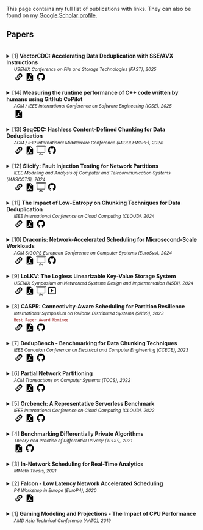 This page contains my full list of publications with links. They can also be found on my [Google Scholar profile](https://scholar.google.com/citations?user=6WkIqjkAAAAJ&hl=en).
## Papers
<br>
<details> <summary> [1]
  <strong> VectorCDC: Accelerating Data Deduplication with SSE/AVX Instructions </strong> <br>
    &nbsp;&nbsp;&nbsp;&nbsp;&nbsp;<small><em>USENIX Conference on File and Storage Technologies (FAST), 2025</em></small> <br>
  </summary>
 &nbsp;&nbsp;&nbsp;&nbsp;&nbsp;&nbsp;&nbsp;&nbsp;<small><em>Sreeharsha Udayashankar</em>, Abdelrahman Baba and Samer Al-Kiswany </small>
</details>
&nbsp;&nbsp;&nbsp;&nbsp;&nbsp;<a href="https://www.usenix.org/conference/fast25/presentation/udayashankar"><img height="25" src="images/icon-link.png" /></a> <a href="papers/VectorCDC_FAST25.pdf"><img height="25" src="images/icon-pdf.png" /></a> <a href="https://github.com/UWASL/dedup-bench"><img height="25" src="images/icon-code.png" /></a><br>

<br>
<details> <summary> [14]
  <strong> Measuring the runtime performance of C++ code written by humans using GitHub CoPilot </strong><br>
    &nbsp;&nbsp;&nbsp;&nbsp;&nbsp;<small><em>ACM / IEEE International Conference on Software Engineering (ICSE), 2025</em></small>
  </summary> 
  &nbsp;&nbsp;&nbsp;&nbsp;&nbsp;&nbsp;&nbsp;&nbsp;<small>Daniel Erhabor, <em>Sreeharsha Udayashankar</em>, Meiyappan Nagappan and Samer Al-Kiswany </small> 
</details>
&nbsp;&nbsp;&nbsp;&nbsp;&nbsp;<a href="papers/Copilot_ICSE25.pdf"><img height="25" src="images/icon-pdf.png" /></a><br>

<br>
<details> <summary> [13]
  <strong> SeqCDC: Hashless Content-Defined Chunking for Data Deduplication </strong><br>
    &nbsp;&nbsp;&nbsp;&nbsp;&nbsp;<small><em>ACM / IFIP International Middleware Conference (MIDDLEWARE), 2024</em></small>
  </summary> 
  &nbsp;&nbsp;&nbsp;&nbsp;&nbsp;&nbsp;&nbsp;&nbsp;<small><em>Sreeharsha Udayashankar</em>, Abdelrahman Baba and Samer Al-Kiswany </small>
</details>
&nbsp;&nbsp;&nbsp;&nbsp;&nbsp;<a href="https://dl.acm.org/doi/10.1145/3652892.3700766"><img height="25" src="images/icon-link.png" /></a> <a href="papers/SeqCDC_Middleware24.pdf"><img height="25" src="images/icon-pdf.png" /></a> <a href="papers/SeqCDC_Middleware24_Slides.pdf"><img height="25" src="images/icon-slides.png" /></a> <a href="https://github.com/UWASL/dedup-bench"><img height="25" src="images/icon-code.png" /></a><br>

<br>
<details> <summary> [12]
  <strong> Slicify: Fault Injection Testing for Network Partitions </strong> <br> 
    &nbsp;&nbsp;&nbsp;&nbsp;&nbsp;<small><em>IEEE Modeling and Analysis of Computer and Telecommunication Systems (MASCOTS), 2024</em></small>
  </summary> 
   &nbsp;&nbsp;&nbsp;&nbsp;&nbsp;&nbsp;&nbsp;&nbsp;<small><em>Sreeharsha Udayashankar*,</em> Seba Khaleel* and Samer Al-Kiswany </small>
</details>
&nbsp;&nbsp;&nbsp;&nbsp;&nbsp;<a href="https://ieeexplore.ieee.org/document/10786337"><img height="25" src="images/icon-link.png" /></a> <a href="papers/Slicify_MASCOTS24.pdf"><img height="25" src="images/icon-pdf.png" /></a> <a href="papers/Slicify_MASCOTS24_Slides.pdf"><img height="25" src="images/icon-slides.png" /></a> <a href="https://github.com/UWASL/slicify"><img height="25" src="images/icon-code.png" /></a><br>

<br>
<details> <summary> [11]
  <strong> The Impact of Low-Entropy on Chunking Techniques for Data Deduplication </strong> <br>
    &nbsp;&nbsp;&nbsp;&nbsp;&nbsp;<small><em>IEEE International Conference on Cloud Computing (CLOUD), 2024</em></small>
  </summary> 
  &nbsp;&nbsp;&nbsp;&nbsp;&nbsp;&nbsp;&nbsp;&nbsp;<small> Mu'men Al Jarah, <em>Sreeharsha Udayashankar</em>, Abdelrahman Baba and Samer Al-Kiswany </small>
</details>
&nbsp;&nbsp;&nbsp;&nbsp;&nbsp;<a href="https://ieeexplore.ieee.org/document/10643911"><img height="25" src="images/icon-link.png" /></a> <a href="papers/LowEntropy_CLOUD24.pdf"><img height="25" src="images/icon-pdf.png" /></a> <a href="https://github.com/UWASL/dedup-bench"><img height="25" src="images/icon-code.png" /></a><br>

<br>
<details> <summary> [10]
  <strong> Draconis: Network-Accelerated Scheduling for Microsecond-Scale Workloads </strong><br>
    &nbsp;&nbsp;&nbsp;&nbsp;&nbsp;<small><em>ACM SIGOPS European Conference on Computer Systems (EuroSys), 2024</em></small>
  </summary>
   &nbsp;&nbsp;&nbsp;&nbsp;&nbsp;&nbsp;&nbsp;&nbsp;<small><em>Sreeharsha Udayashankar</em>, Ashraf Abdel-Hadi, Ali Mashtizadeh and Samer Al-Kiswany </small>
</details>
&nbsp;&nbsp;&nbsp;&nbsp;&nbsp;<a href="https://dl.acm.org/doi/10.1145/3627703.3650060"><img height="25" src="images/icon-link.png" /></a> <a href="papers/Draconis_EuroSys24.pdf"><img height="25" src="images/icon-pdf.png" /></a> <a href="papers/Draconis_EuroSys24_Slides.pdf"><img height="25" src="images/icon-slides.png" /></a> <a href="https://github.com/UWASL/Draconis"><img height="25" src="images/icon-code.png" /></a><br>

<br>
<details> <summary> [9]
  <strong> LoLKV: The Logless Linearizable Key-Value Storage System </strong> <br>  
    &nbsp;&nbsp;&nbsp;&nbsp;&nbsp;<small><em>USENIX Symposium on Networked Systems Design and Implementation (NSDI), 2024 </em></small>
  </summary>
  &nbsp;&nbsp;&nbsp;&nbsp;&nbsp;&nbsp;&nbsp;&nbsp;<small>Ahmed Alquraan, <em>Sreeharsha Udayashankar</em>, Virendra Marathe, Bernard Wong and Samer Al-Kiswany</small>
</details>
&nbsp;&nbsp;&nbsp;&nbsp;&nbsp;<a href="https://www.usenix.org/conference/nsdi24/presentation/alquraan"><img height="25" src="images/icon-link.png" /></a> <a href="papers/LolKV_NSDI24.pdf"><img height="25" src="images/icon-pdf.png" /></a> <a href="papers/LoLKV_NSDI24_Slides.pdf"><img height="25" src="images/icon-slides.png" /></a> <a href="https://www.youtube.com/watch?v=mgJoHFi845c"><img height="25" src="images/icon-video.png" /></a><br>

<br>
<details> <summary> [8]
  <strong> CASPR: Connectivity-Aware Scheduling for Partition Resilience </strong><br>  
  &nbsp;&nbsp;&nbsp;&nbsp;&nbsp;<small><em>International Symposium on Reliable Distributed Systems (SRDS), 2023</em></small><br>
  &nbsp;&nbsp;&nbsp;&nbsp;&nbsp;<code style="color:darkred"><small>Best Paper Award Nominee</small></code>
</summary>
  &nbsp;&nbsp;&nbsp;&nbsp;&nbsp;&nbsp;&nbsp;&nbsp;<small>Sara Qunaibi, <em>Sreeharsha Udayashankar</em> and Samer Al-Kiswany </small>
</details>
&nbsp;&nbsp;&nbsp;&nbsp;&nbsp;<a href="https://ieeexplore.ieee.org/abstract/document/10419277"><img height="25" src="images/icon-link.png" /></a> <a href="papers/CASPR_SRDS23.pdf"><img height="25" src="images/icon-pdf.png" /></a> <a href="https://github.com/UWASL/CASPR"><img height="25" src="images/icon-code.png" /></a><br>

<br>
<details> <summary> [7]
   <strong>DedupBench - Benchmarking for Data Chunking Techniques </strong><br>    
   &nbsp;&nbsp;&nbsp;&nbsp;&nbsp;<small><em>IEEE Canadian Conference on Electrical and Computer Engineering (CCECE), 2023</em></small> 
  </summary>
  &nbsp;&nbsp;&nbsp;&nbsp;&nbsp;&nbsp;&nbsp;&nbsp;<small>Alan Liu, Abdelrahman Baba, <em>Sreeharsha Udayashankar</em> and Samer Al-Kiswany</small>
</details>
&nbsp;&nbsp;&nbsp;&nbsp;&nbsp;<a href="https://ieeexplore.ieee.org/document/10288834"><img height="25" src="images/icon-link.png" /></a> <a href="papers/DedupBench_CCECE23.pdf"><img height="25" src="images/icon-pdf.png" /></a> <a href="https://github.com/UWASL/dedup-bench"><img height="25" src="images/icon-code.png" /></a><br>

<br>
<details> <summary> [6]
  <strong> Partial Network Partitioning </strong> <br>
  &nbsp;&nbsp;&nbsp;&nbsp;&nbsp;<small><em>ACM Transactions on Computer Systems (TOCS), 2022</em></small><br>
</summary>
  &nbsp;&nbsp;&nbsp;&nbsp;&nbsp;&nbsp;&nbsp;&nbsp;<small>Basil Alkhatib, <em>Sreeharsha Udayashankar</em>, Sara Qunaibi, Ahmed Alquraan, Mohammed Alfatafta, Wael Al-Manasrah, Alex Depoutovitch and Samer Al-Kiswany </small>
</details>
&nbsp;&nbsp;&nbsp;&nbsp;&nbsp;<a href="https://dl.acm.org/doi/10.1145/3576192"><img height="25" src="images/icon-link.png" /></a> <a href="papers/NIFTY_TOCS22.pdf"><img height="25" src="images/icon-pdf.png" /></a> <a href="https://github.com/UWASL/NIFTY"><img height="25" src="images/icon-code.png" /></a><br>


<br>
<details> <summary> [5]
 <strong> Orcbench: A Representative Serverless Benchmark </strong><br>
  &nbsp;&nbsp;&nbsp;&nbsp;&nbsp;<small><em>IEEE International Conference on Cloud Computing (CLOUD), 2022</em></small>
</summary>
  &nbsp;&nbsp;&nbsp;&nbsp;&nbsp;&nbsp;&nbsp;&nbsp;<small>Ryan Hancock, <em>Sreeharsha Udayashankar</em>, Ali Mashtizadeh and Samer Al-Kiswany</small>
</details>
&nbsp;&nbsp;&nbsp;&nbsp;&nbsp;<a href="https://ieeexplore.ieee.org/document/9860528"><img height="25" src="images/icon-link.png" /></a> <a href="papers/OrcBench_CLOUD22.pdf"><img height="25" src="images/icon-pdf.png" /></a> <a href="https://github.com/rcslab/orcbench"><img height="25" src="images/icon-code.png" /></a><br>

<br>
<details> <summary> [4]
 <strong> Benchmarking Differentially Private Algorithms </strong><br>
  &nbsp;&nbsp;&nbsp;&nbsp;&nbsp;<small><em>Theory and Practice of Differential Privacy (TPDP), 2021</em></small><br>
</summary>
  &nbsp;&nbsp;&nbsp;&nbsp;&nbsp;&nbsp;&nbsp;&nbsp;<small>Huiyi Ning, <em>Sreeharsha Udayashankar</em>, Sara Qunaibi, Karl Knopf and Xi He</small>
</details>
&nbsp;&nbsp;&nbsp;&nbsp;&nbsp;<a href="papers/BenchmarkDiffPriv_TPDP21.pdf"><img height="25" src="images/icon-pdf.png" /></a> <a href="https://github.com/DPGraph/DPGraph"><img height="25" src="images/icon-code.png" /></a><br>

<br>
<details> <summary> [3]
 <strong> In-Network Scheduling for Real-Time Analytics </strong> <br>
  &nbsp;&nbsp;&nbsp;&nbsp;&nbsp;<small><em>MMath Thesis, 2021</em> </small><br>
</summary>
  &nbsp;&nbsp;&nbsp;&nbsp;&nbsp;&nbsp;&nbsp;&nbsp;<small><a href="https://uwspace.uwaterloo.ca/handle/10012/16922">[Thesis]</a></small><br> 
  &nbsp;&nbsp;&nbsp;&nbsp;&nbsp;&nbsp;&nbsp;&nbsp;<small><em>Sreeharsha Udayashankar</em></small>
</details>

<br>
<details> <summary> [2]
<strong> Falcon - Low Latency Network Accelerated Scheduling </strong><br>  
&nbsp;&nbsp;&nbsp;&nbsp;&nbsp;<small><em>P4 Workshop in Europe (EuroP4), 2020</em></small><br>
</summary>
  &nbsp;&nbsp;&nbsp;&nbsp;&nbsp;&nbsp;&nbsp;&nbsp;<small>Ibrahim Kettaneh, <em>Sreeharsha Udayashankar</em>, Ashraf Abdel-Hadi, Robin Grosman and Samer Al-Kiswany</small>
</details>
&nbsp;&nbsp;&nbsp;&nbsp;&nbsp;<a href="https://dl.acm.org/doi/10.1145/3426744.3431322"><img height="25" src="images/icon-link.png" /></a> <a href="papers/Falcon_EuroP420.pdf"><img height="25" src="images/icon-pdf.png" /></a><br> 

<br>
<details> <summary> [1]
 <strong> Gaming Modeling and Projections - The Impact of CPU Performance </strong><br>
  &nbsp;&nbsp;&nbsp;&nbsp;&nbsp;<small><em>AMD Asia Technical Conference (AATC), 2019</em></small>
</summary>  
  &nbsp;&nbsp;&nbsp;&nbsp;&nbsp;&nbsp;&nbsp;&nbsp;<small><em>Sreeharsha Udayashankar</em>, Saumya Chandra and Don Cherepacha</small>
</details>
<br>
